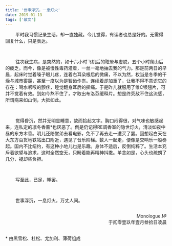 ```yaml
---
title: '世事浮沉，一息灯火'
date: 2019-01-13
tags: ['散文']
---
```


&nbsp;&nbsp;&nbsp;&nbsp;&nbsp;&nbsp;&nbsp;&nbsp;平时我习惯记录生活，却一直独藏。今儿觉得，有读者也总是好的。无需得回复什么，只是表达。

<br/>

&nbsp;&nbsp;&nbsp;&nbsp;&nbsp;&nbsp;&nbsp;&nbsp;往次我生病，是突然的，如十六小时飞机后的眩晕与虚脱，五个小时爬山后的疲乏。而今，像是被慢性毒药灌着，一丝一毫地抽去我的气力。那是前两日的早晨，起床时觉着嗓子眼儿疼，连着右耳朵根后的微痛，不以为然，权当是冬季的干燥与城市雾霾，甚至一度以为是智齿作祟。连续着却加重了，让我不得不意识它的存在：喝水咽喉的颤疼，睡觉翻身耳后的撕痛。于是昨儿就服用了维C银翘片，可并不觉着有效。到如今熬不住了，才取出布洛芬缓释片。想是终究敌不住这流感，所谓病来如山倒，大抵如此。

<br/>

&nbsp;&nbsp;&nbsp;&nbsp;&nbsp;&nbsp;&nbsp;&nbsp;觉得昏沉，然并无明显睡意，故而拾起文字。胸口闷得很，对气味也敏感起来，连私定的凛冬香薰*也厌恶了。倒是仍记得RE调香室的隐世灯火，清淡如夜中昼的东方木香。明儿还陪堂弟去看电影，免不了再去走一遭买了罢。回想起白天在大东方百货地铁站出口附近，遇见了音乐阶梯。数人一起走，便像是交响乐一般奏起。国内不比纽约，有这种小地儿也是乐趣。身体不适后，反倒纯粹了。生活本充斥着欲望与追求，这时全然空无，只盼着能再精神抖擞。单念如是，心头也疏朗了几分，褪却些负担。

<br/>

&nbsp;&nbsp;&nbsp;&nbsp;&nbsp;&nbsp;&nbsp;&nbsp;写至此，已足，睡罢。

<br/>

&nbsp;&nbsp;&nbsp;&nbsp;&nbsp;&nbsp;&nbsp;&nbsp;世事浮沉，一息灯火，万丈人间。

<br/>

<div style="text-align: right">Monologue.№</div>

<div style="text-align: right">于貳零壹玖年壹月叁拾日凌晨</div>




 <br/>

\* 由黑雪松、杜松、尤加利、薄荷组成

 <br/>

